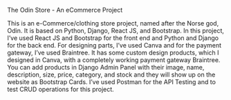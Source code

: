The Odin Store - An eCommerce Project

This is an e-Commerce/clothing store project, named after the Norse god, Odin. 
It is based on Python, Django, React JS, and Bootstrap. 
In this project, I’ve used React JS and Bootstrap for the front end and Python and Django for the back end. 
For designing parts, I’ve used Canva and for the payment gateway, I’ve used Braintree. 
It has some custom design products, which I designed in Canva, with a completely working payment gateway Braintree.
You can add products in Django Admin Panel with their image, name, description, size, price, category, and stock and they will show up on the website as Bootstrap Cards. 
I’ve used Postman for the API Testing and to test CRUD operations for this project.

